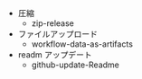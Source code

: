 - 圧縮
  - zip-release
- ファイルアップロード
  - workflow-data-as-artifacts
- readm アップデート
  - github-update-Readme
